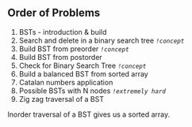 ## Order of Problems

1. BSTs - introduction & build
2. Search and delete in a binary search tree    *`!concept`*
3. Build BST from preorder    *`!concept`*
4. Build BST from postorder
5. Check for Binary Search Tree    *`!concept`*
6. Build a balanced BST from sorted array
7. Catalan numbers application
8. Possible BSTs with N nodes    *`!extremely hard`*
9. Zig zag traversal of a BST

Inorder traversal of a BST gives us a sorted array.
